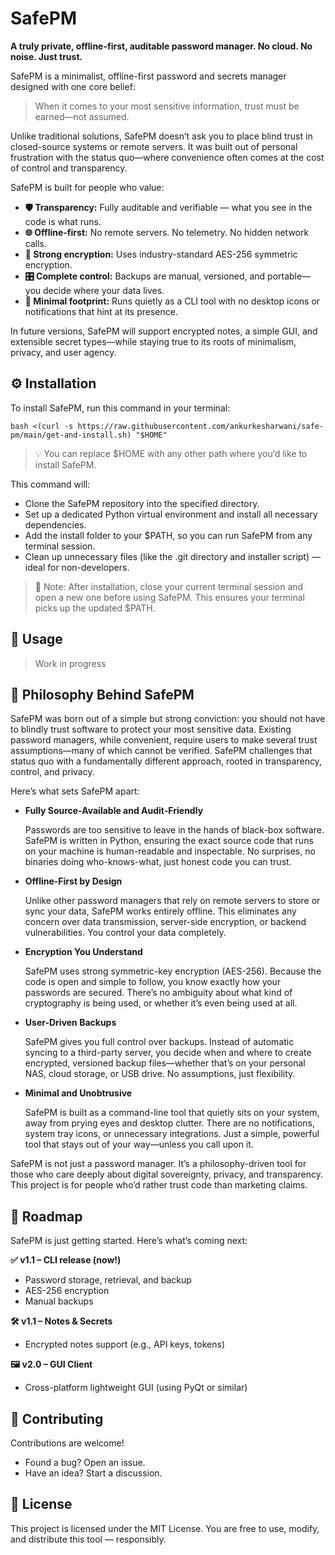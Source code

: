 # SafePM
**A truly private, offline-first, auditable password manager. No cloud. No noise. Just trust.**

SafePM is a minimalist, offline-first password and secrets manager designed with one core belief:

> When it comes to your most sensitive information, trust must be earned—not assumed.

Unlike traditional solutions, SafePM doesn’t ask you to place blind trust in closed-source systems or remote servers. It was built out of personal frustration with the status quo—where convenience often comes at the cost of control and transparency.

SafePM is built for people who value:

- **🛡️ Transparency:** Fully auditable and verifiable — what you see in the code is what runs.
- **🌐 Offline-first:** No remote servers. No telemetry. No hidden network calls.
- **🔐 Strong encryption:** Uses industry-standard AES-256 symmetric encryption.
- **🎛️ Complete control:** Backups are manual, versioned, and portable—you decide where your data lives.
- **🫥 Minimal footprint:** Runs quietly as a CLI tool with no desktop icons or notifications that hint at its presence.

In future versions, SafePM will support encrypted notes, a simple GUI, and extensible secret types—while staying true to its roots of minimalism, privacy, and user agency.

## ⚙️ Installation

To install SafePM, run this command in your terminal:

```shell
bash <(curl -s https://raw.githubusercontent.com/ankurkesharwani/safe-pm/main/get-and-install.sh) "$HOME"
```

> 💡 You can replace $HOME with any other path where you’d like to install SafePM.

This command will:
- Clone the SafePM repository into the specified directory.
- Set up a dedicated Python virtual environment and install all necessary dependencies.
- Add the install folder to your $PATH, so you can run SafePM from any terminal session.
- Clean up unnecessary files (like the .git directory and installer script) — ideal for non-developers.

> 🛑 Note: After installation, close your current terminal session and open a new one before using SafePM. This ensures your terminal picks up the updated $PATH.

## 🚀 Usage

> Work in progress

## 🧭 Philosophy Behind SafePM

SafePM was born out of a simple but strong conviction: you should not have to blindly trust software to protect your most sensitive data. Existing password managers, while convenient, require users to make several trust assumptions—many of which cannot be verified. SafePM challenges that status quo with a fundamentally different approach, rooted in transparency, control, and privacy.

Here’s what sets SafePM apart:

- **Fully Source-Available and Audit-Friendly**
    
    Passwords are too sensitive to leave in the hands of black-box software. SafePM is written in Python, ensuring the exact source code that runs on your machine is human-readable and inspectable. No surprises, no binaries doing who-knows-what, just honest code you can trust.

- **Offline-First by Design**
    
    Unlike other password managers that rely on remote servers to store or sync your data, SafePM works entirely offline. This eliminates any concern over data transmission, server-side encryption, or backend vulnerabilities. You control your data completely.

- **Encryption You Understand**
    
    SafePM uses strong symmetric-key encryption (AES-256). Because the code is open and simple to follow, you know exactly how your passwords are secured. There’s no ambiguity about what kind of cryptography is being used, or whether it’s even being used at all.

- **User-Driven Backups**
    
    SafePM gives you full control over backups. Instead of automatic syncing to a third-party server, you decide when and where to create encrypted, versioned backup files—whether that’s on your personal NAS, cloud storage, or USB drive. No assumptions, just flexibility.

- **Minimal and Unobtrusive**
    
    SafePM is built as a command-line tool that quietly sits on your system, away from prying eyes and desktop clutter. There are no notifications, system tray icons, or unnecessary integrations. Just a simple, powerful tool that stays out of your way—unless you call upon it.

SafePM is not just a password manager. It’s a philosophy-driven tool for those who care deeply about digital sovereignty, privacy, and transparency. This project is for people who’d rather trust code than marketing claims.

## 📅 Roadmap

SafePM is just getting started. Here’s what’s coming next:

**✅ v1.1 – CLI release (now!)**
- Password storage, retrieval, and backup
- AES-256 encryption
- Manual backups

**🛠️ v1.1 – Notes & Secrets**
- Encrypted notes support (e.g., API keys, tokens)

**🖼️ v2.0 – GUI Client**
- Cross-platform lightweight GUI (using PyQt or similar)

## 🤝 Contributing

Contributions are welcome! 
- Found a bug? Open an issue.
- Have an idea? Start a discussion.

## 📜 License

This project is licensed under the MIT License.
You are free to use, modify, and distribute this tool — responsibly.